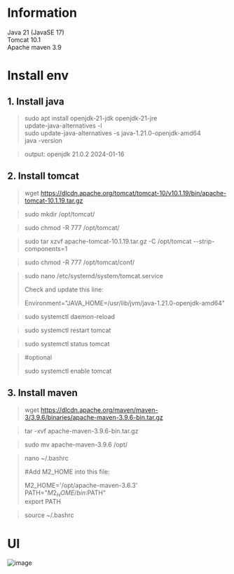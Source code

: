 # Information
Java 21 (JavaSE 17) <br>
Tomcat 10.1 <br>
Apache maven 3.9 <br>
# Install env
## 1. Install java
>sudo apt install openjdk-21-jdk openjdk-21-jre <br>
update-java-alternatives -l <br>
sudo update-java-alternatives -s java-1.21.0-openjdk-amd64 <br>
java -version <br>

> output: openjdk 21.0.2 2024-01-16

## 2. Install tomcat
> wget https://dlcdn.apache.org/tomcat/tomcat-10/v10.1.19/bin/apache-tomcat-10.1.19.tar.gz

> sudo mkdir /opt/tomcat/

> sudo chmod -R 777 /opt/tomcat/

> sudo tar xzvf apache-tomcat-10.1.19.tar.gz -C /opt/tomcat --strip-components=1

> sudo chmod -R 777 /opt/tomcat/conf/

> sudo nano /etc/systemd/system/tomcat.service
> 
> Check and update this line: 
> 
>Environment="JAVA_HOME=/usr/lib/jvm/java-1.21.0-openjdk-amd64"

> sudo systemctl daemon-reload

> sudo systemctl restart tomcat

> sudo systemctl status tomcat

> #optional
> 
> sudo systemctl enable tomcat

## 3. Install maven
> wget https://dlcdn.apache.org/maven/maven-3/3.9.6/binaries/apache-maven-3.9.6-bin.tar.gz

> tar -xvf apache-maven-3.9.6-bin.tar.gz

> sudo mv apache-maven-3.9.6 /opt/

> nano ~/.bashrc
> 
> #Add M2_HOME into this file:
> 
> M2_HOME='/opt/apache-maven-3.6.3' <br>
> PATH="$M2_HOME/bin:$PATH" <br>
> export PATH

> source ~/.bashrc

# UI
![image](https://github.com/kiendv-3143/javaweb/assets/109195144/a56aeb70-3e65-4e6b-9907-4154d7acab8d)

	
